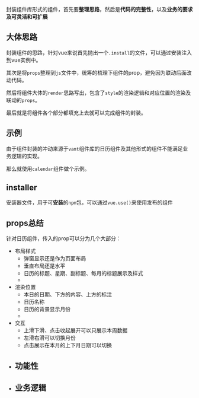 封装组件库形式的组件，首先要**整理思路**，然后是**代码的完整性**，以及**业务的要求及可灵活和可扩展**

## 大体思路

封装组件的思路，针对vue来说首先抛出一个`.install`的文件，可以通过安装注入到vue实例中。

其次是将`props`整理到`js`文件中，统筹的梳理下组件的prop，避免因为联动后面改动代码。

然后将组件大体的`render`思路写出，包含了`style`的渲染逻辑和对应位置的渲染及联动的`props`。

最后就是将组件各个部分都填充上去就可以完成组件的封装。

## 示例

由于组件封装的冲动来源于`vant`组件库的日历组件及其他形式的组件不能满足业务逻辑的实现。

那么就使用`calendar`组件做个示例。

## installer

安装器文件，用于可**安装**的`npm`包，可以通过`vue.use()`来使用发布的组件

## props总结

针对日历组件，传入的prop可以分为几个大部分：

- 布局样式
  - 弹窗显示还是作为页面布局
  - 垂直布局还是水平
  - 日历的标题、星期、副标题、每月的标题展示及样式
  - 
- 渲染位置
  - 本日的日期、下方的内容、上方的标注
  - 日历名称
  - 日历的背景显示月份
  - 
- 交互
  - 上滑下滑、点击收起展开可以只展示本周数据
  - 左滑右滑可以切换月份
  - 点击展示在本月的上下月日期可以切换
- 功能性
  - 
- 业务逻辑
  - 